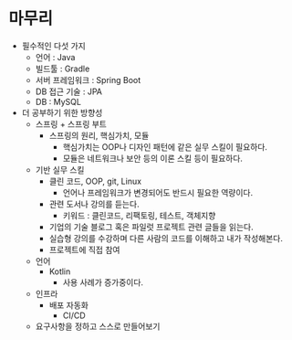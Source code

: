 # 마무리
- 필수적인 다섯 가지
	- 언어 : Java
	- 빌드툴 : Gradle
	- 서버 프레임워크 : Spring Boot
	- DB 접근 기술 : JPA
	- DB : MySQL
- 더 공부하기 위한 방향성
	- 스프링 + 스프링 부트
		- 스프링의 원리, 핵심가치, 모듈
			- 핵심가치는 OOP나 디자인 패턴에 같은 실무 스킬이 필요하다.
			- 모듈은 네트워크나 보안 등의 이론 스킬 등이 필요하다.
	- 기반 실무 스킬
		- 클린 코드, OOP, git, Linux
			- 언어나 프레임워크가 변경되어도 반드시 필요한 역량이다.
		- 관련 도서나 강의를 듣는다.
			- 키워드 : 클린코드, 리팩토링, 테스트, 객체지향
		- 기업의 기술 블로그 혹은 파일럿 프로젝트 관련 글들을 읽는다.
		- 실습형 강의를 수강하며 다른 사람의 코드를 이해하고 내가 작성해본다.
		- 프로젝트에 직접 참여
	- 언어
		- Kotlin
			- 사용 사례가 증가중이다.
	- 인프라
		- 배포 자동화
			- CI/CD
	- 요구사항을 정하고 스스로 만들어보기